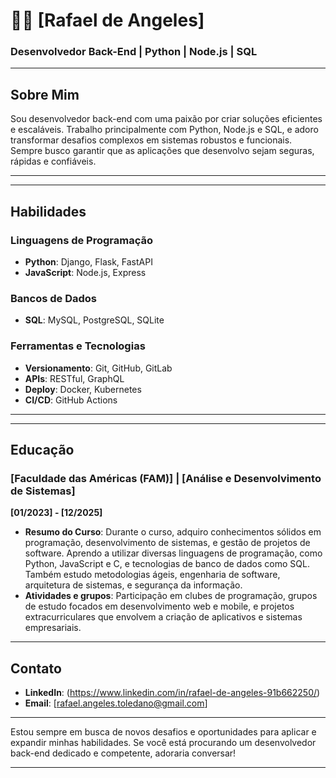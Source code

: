 # 👨‍💻 [Rafael de Angeles]

### Desenvolvedor Back-End | Python | Node.js | SQL

---

## Sobre Mim

Sou desenvolvedor back-end com uma paixão por criar soluções eficientes e escaláveis. Trabalho principalmente com Python, Node.js e SQL, e adoro transformar desafios complexos em sistemas robustos e funcionais. Sempre busco garantir que as aplicações que desenvolvo sejam seguras, rápidas e confiáveis.

---


---

## Habilidades

### Linguagens de Programação
- **Python**: Django, Flask, FastAPI
- **JavaScript**: Node.js, Express

### Bancos de Dados
- **SQL**: MySQL, PostgreSQL, SQLite

### Ferramentas e Tecnologias
- **Versionamento**: Git, GitHub, GitLab
- **APIs**: RESTful, GraphQL
- **Deploy**: Docker, Kubernetes
- **CI/CD**: GitHub Actions

---

---

## Educação

### [Faculdade das Américas (FAM)] |  [Análise e Desenvolvimento de Sistemas]
**[01/2023] - [12/2025]**
- **Resumo do Curso**: Durante o curso, adquiro conhecimentos sólidos em programação, desenvolvimento de sistemas, e gestão de projetos de software. Aprendo a utilizar diversas linguagens de programação, como Python, JavaScript e C, e tecnologias de banco de dados como SQL. Também estudo metodologias ágeis, engenharia de software, arquitetura de sistemas, e segurança da informação.
- **Atividades e grupos**: Participação em clubes de programação, grupos de estudo focados em desenvolvimento web e mobile, e projetos extracurriculares que envolvem a criação de aplicativos e sistemas empresariais.

---

## Contato

- **LinkedIn**: (https://www.linkedin.com/in/rafael-de-angeles-91b662250/)
- **Email**: [rafael.angeles.toledano@gmail.com]

---

Estou sempre em busca de novos desafios e oportunidades para aplicar e expandir minhas habilidades. Se você está procurando um desenvolvedor back-end dedicado e competente, adoraria conversar!

---
